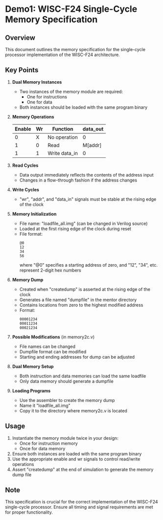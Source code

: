 # Demo1: WISC-F24 Single-Cycle Memory Specification

## Overview
This document outlines the memory specification for the single-cycle processor implementation of the WISC-F24 architecture.

## Key Points

1. **Dual Memory Instances**
   - Two instances of the memory module are required:
     - One for instructions
     - One for data
   - Both instances should be loaded with the same program binary

2. **Memory Operations**

   | Enable | Wr | Function | data_out |
   |--------|----|-----------| ---------|
   | 0 | X | No operation | 0 |
   | 1 | 0 | Read | M[addr] |
   | 1 | 1 | Write data_in | 0 |

3. **Read Cycles**
   - Data output immediately reflects the contents of the address input
   - Changes in a flow-through fashion if the address changes

4. **Write Cycles**
   - "wr", "addr", and "data_in" signals must be stable at the rising edge of the clock

5. **Memory Initialization**
   - File name: "loadfile_all.img" (can be changed in Verilog source)
   - Loaded at the first rising edge of the clock during reset
   - File format:
     ```
     @0
     12
     34
     56
     ```
     where "@0" specifies a starting address of zero, and "12", "34", etc. represent 2-digit hex numbers

6. **Memory Dump**
   - Created when "createdump" is asserted at the rising edge of the clock
   - Generates a file named "dumpfile" in the mentor directory
   - Contains locations from zero to the highest modified address
   - Format:
     ```
     00001234
     00011234
     00021234
     ```

7. **Possible Modifications** (in memory2c.v)
   - File names can be changed
   - Dumpfile format can be modified
   - Starting and ending addresses for dump can be adjusted

8. **Dual Memory Setup**
   - Both instruction and data memories can load the same loadfile
   - Only data memory should generate a dumpfile

9. **Loading Programs**
   - Use the assembler to create the memory dump
   - Name it "loadfile_all.img"
   - Copy it to the directory where memory2c.v is located

## Usage
1. Instantiate the memory module twice in your design:
   - Once for instruction memory
   - Once for data memory
2. Ensure both instances are loaded with the same program binary
3. Use the appropriate enable and wr signals to control read/write operations
4. Assert "createdump" at the end of simulation to generate the memory dump file

## Note
This specification is crucial for the correct implementation of the WISC-F24 single-cycle processor. Ensure all timing and signal requirements are met for proper functionality.
